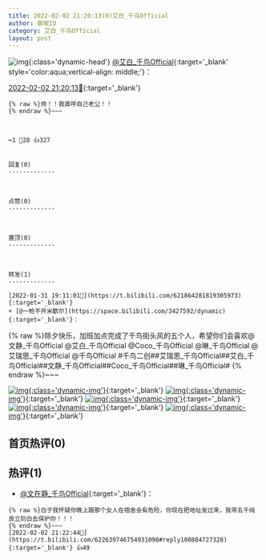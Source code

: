 ```yaml
---
title: 2022-02-02 21:20:13(0)艾白_千鸟Official
author: 御坂IO
category: 艾白_千鸟Official
layout: post
---
```


![img](/images/9ae8b9445fd0665cc014d9080156a45271be73c6.jpg){:class='dynamic-head'}
[@艾白_千鸟Official](https://space.bilibili.com/334537711/dynamic){:target='_blank' style='color:aqua;vertical-align: middle;'}：

[2022-02-02 21:20:13🔗](https://t.bilibili.com/622639746754931098){:target='_blank'}

~~~
{% raw %}帅！！我直呼自己老公！！
{% endraw %}~~~



↪️1 💬28 👍327


回复(0)
-------------



点赞(0)
-------------



置顶(0)
-------------



转发(1)
-------------

[2022-01-31 19:11:01🔗](https://t.bilibili.com/621864281819305973){:target='_blank'}
+ [@一枪不开米歇尔](https://space.bilibili.com/3427592/dynamic){:target='_blank'}：
~~~
{% raw %}除夕快乐，加班加点完成了千鸟街头风的五个人，希望你们会喜欢@文静_千鸟Official @艾白_千鸟Official @Coco_千鸟Official @琳_千鸟Official @艾瑞思_千鸟Official @千鸟Official #千鸟二创##艾瑞思_千鸟Official##艾白_千鸟Official##文静_千鸟Official##Coco_千鸟Official##琳_千鸟Official#
{% endraw %}~~~


[![img](/images/484e95450418b3aca95db7567c62000d1bd3a26c.jpg){:class='dynamic-img'}](/images/484e95450418b3aca95db7567c62000d1bd3a26c.jpg){:target='_blank'}
[![img](/images/432fbf5304ca4e673660f16435007a9852f97aa1.jpg){:class='dynamic-img'}](/images/432fbf5304ca4e673660f16435007a9852f97aa1.jpg){:target='_blank'}
[![img](/images/1bd297e59c41a286196083a24f8ff1d752826b18.jpg){:class='dynamic-img'}](/images/1bd297e59c41a286196083a24f8ff1d752826b18.jpg){:target='_blank'}
[![img](/images/dab15e13f784a4139ee87a9f0e6923d6d0c5cfd4.jpg){:class='dynamic-img'}](/images/dab15e13f784a4139ee87a9f0e6923d6d0c5cfd4.jpg){:target='_blank'}
[![img](/images/5292ea93e19bb2f427f8adec7811fdad891c7817.jpg){:class='dynamic-img'}](/images/5292ea93e19bb2f427f8adec7811fdad891c7817.jpg){:target='_blank'}




首页热评(0)
-------------



热评(1)
-------------

+ [@文在静_千鸟Official](https://space.bilibili.com/22818891/dynamic){:target='_blank'}：
~~~
{% raw %}白子我怀疑你晚上跟那个女人在宿舍会有危险，你现在把地址发过来，我带五千纯良立刻白去保护你！！！
{% endraw %}~~~
[2022-02-02 21:22:44🔗](https://t.bilibili.com/622639746754931098#reply100884727328){:target='_blank'} 👍49


